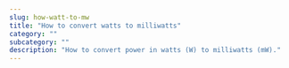 ```yaml
---
slug: how-watt-to-mw
title: "How to convert watts to milliwatts"
category: ""
subcategory: ""
description: "How to convert power in watts (W) to milliwatts (mW)."
---
```


